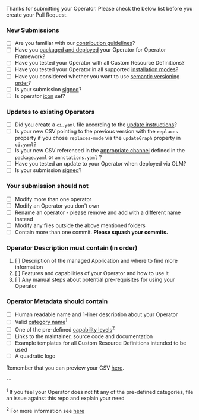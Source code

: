 Thanks for submitting your Operator. Please check the below list before you create your Pull Request.

### New Submissions

* [ ] Are you familiar with our [contribution guidelines](https://github.com/operator-framework/community-operators/blob/master/docs/contributing-via-pr.md)?
* [ ] Have you [packaged and deployed](https://github.com/operator-framework/community-operators/blob/master/docs/testing-operators.md) your Operator for Operator Framework?
* [ ] Have you tested your Operator with all Custom Resource Definitions?
* [ ] Have you tested your Operator in all supported [installation modes](https://github.com/operator-framework/operator-lifecycle-manager/blob/master/doc/design/building-your-csv.md#operator-metadata)?
* [ ] Have you considered whether you want to use [semantic versioning order](https://github.com/operator-framework/community-operators/blob/master/docs/operator-ci-yaml.md#semver-mode)?
* [ ] Is your submission [signed](https://github.com/operator-framework/community-operators/blob/master/docs/contributing-prerequisites.md#sign-your-work)?
* [ ] Is operator [icon](https://github.com/operator-framework/community-operators/blob/master/docs/packaging-operator.md#operator-icon) set?

### Updates to existing Operators

* [ ] Did you create a `ci.yaml` file according to the [update instructions](https://github.com/operator-framework/community-operators/blob/master/docs/operator-ci-yaml.md)?
* [ ] Is your new CSV pointing to the previous version with the `replaces` property if you chose `replaces-mode` via the `updateGraph` property in `ci.yaml`?
* [ ] Is your new CSV referenced in the [appropriate channel](https://github.com/operator-framework/community-operators/blob/master/docs/packaging-operator.md#channels) defined in the `package.yaml` or `annotations.yaml` ?
* [ ] Have you tested an update to your Operator when deployed via OLM?
* [ ] Is your submission [signed](https://github.com/operator-framework/community-operators/blob/master/docs/contributing-prerequisites.md#sign-your-work)?

### Your submission should not

* [ ] Modify more than one operator
* [ ] Modify an Operator you don't own
* [ ] Rename an operator - please remove and add with a different name instead
* [ ] Modify any files outside the above mentioned folders
* [ ] Contain more than one commit. **Please squash your commits.**

### Operator Description must contain (in order)

1. [ ] Description of the managed Application and where to find more information
2. [ ] Features and capabilities of your Operator and how to use it
3. [ ] Any manual steps about potential pre-requisites for using your Operator

### Operator Metadata should contain

* [ ] Human readable name and 1-liner description about your Operator
* [ ] Valid [category name](./packaging-operator.md#categories)<sup>1</sup>
* [ ] One of the pre-defined [capability levels](https://github.com/operator-framework/operator-courier/blob/4d1a25d2c8d52f7de6297ec18d8afd6521236aa2/operatorcourier/validate.py#L556)<sup>2</sup>
* [ ] Links to the maintainer, source code and documentation
* [ ] Example templates for all Custom Resource Definitions intended to be used
* [ ] A quadratic logo

Remember that you can preview your CSV [here](https://operatorhub.io/preview).

--

<sup>1</sup> If you feel your Operator does not fit any of the pre-defined categories, file an issue against this repo and explain your need

<sup>2</sup> For more information see [here](https://sdk.operatorframework.io/docs/overview/#operator-capability-level)
